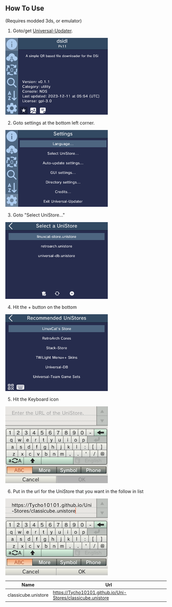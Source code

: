 
## How To Use 
(Requires modded 3ds, or emulator)
 1. Goto/get [Universal-Updater](https://universal-team.net/projects/universal-updater.html#downloads). 

![Screenshot 1](Docs/1.bmp)

 2. Goto settings at the bottom left corner. 

![Screenshot 2](Docs/2.bmp)

 3. Goto "Select UniStore..." 

![Screenshot 3](Docs/3.bmp)

 4. Hit the + button on the bottom 

![Screenshot 4](Docs/4.bmp)

 5. Hit the Keyboard icon 

![Screenshot 5](Docs/5.bmp)

 6. Put in the url for the UniStore that you want in the follow in list

![Screenshot 6](Docs/6.bmp)

|Name|Url|
|-|-|
|classicube.unistore|https://Tycho10101.github.io/Uni-Stores/classicube.unistore|
